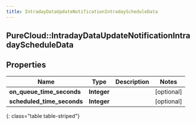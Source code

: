 ```yaml
---
title: IntradayDataUpdateNotificationIntradayScheduleData
---
```

## PureCloud::IntradayDataUpdateNotificationIntradayScheduleData

## Properties

|Name | Type | Description | Notes|
|------------ | ------------- | ------------- | -------------|
| **on_queue_time_seconds** | **Integer** |  | [optional] |
| **scheduled_time_seconds** | **Integer** |  | [optional] |
{: class="table table-striped"}


